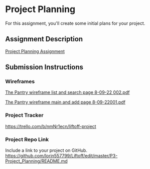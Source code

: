 # Project Planning
For this assignment, you'll create some initial plans for your project.

## Assignment Description
[Project Planning Assignment](https://education.launchcode.org/liftoff/modules/assignments/project-planning)

## Submission Instructions

### Wireframes
[The Pantry wireframe list and search page 8-09-22 002.pdf](https://github.com/lorin557799/Liftoff/files/9312037/The.Pantry.wireframe.list.and.search.page.8-09-22.002.pdf)

[The Pantry wireframe main and add  page 8-09-22001.pdf](https://github.com/lorin557799/Liftoff/files/9312038/The.Pantry.wireframe.main.and.add.page.8-09-22001.pdf)

### Project Tracker
https://trello.com/b/nmNr1ecn/liftoff-project

### Project Repo Link

Include a link to your project on GitHub.
https://github.com/lorin557799/Liftoff/edit/master/P3-Project_Planning/README.md
